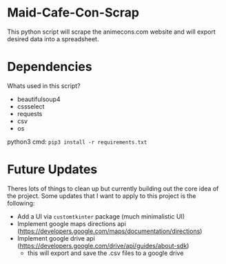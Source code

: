 # Maid-Cafe-Con-Scrap
 This python script will scrape the animecons.com website and will export desired data into a spreadsheet.

# Dependencies
Whats used in this script?
- beautifulsoup4
- cssselect
- requests
- csv
- os

python3 cmd: `pip3 install -r requirements.txt`

# Future Updates
Theres lots of things to clean up but currently building out the core idea of the project.
Some updates that I want to apply to this project is the following:
- Add a UI via `customtkinter` package (much minimalistic UI)
- Implement google maps directions api (https://developers.google.com/maps/documentation/directions)
- Implement google drive api (https://developers.google.com/drive/api/guides/about-sdk)
    - this will export and save the .csv files to a google drive